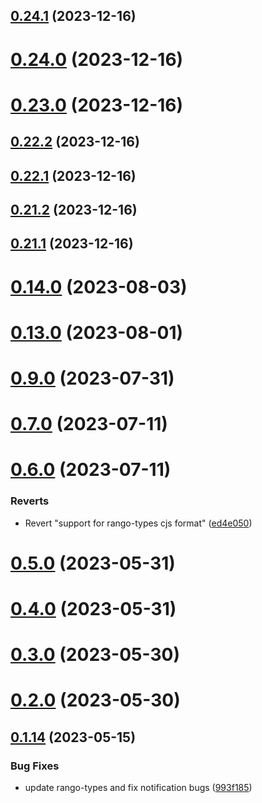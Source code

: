 ## [0.24.1](https://github.com/yeager-eren/rango-client/compare/provider-tokenpocket@0.24.0...provider-tokenpocket@0.24.1) (2023-12-16)



# [0.24.0](https://github.com/yeager-eren/rango-client/compare/provider-tokenpocket@0.23.0...provider-tokenpocket@0.24.0) (2023-12-16)



# [0.23.0](https://github.com/yeager-eren/rango-client/compare/provider-tokenpocket@0.22.2...provider-tokenpocket@0.23.0) (2023-12-16)



## [0.22.2](https://github.com/yeager-eren/rango-client/compare/provider-tokenpocket@0.22.1...provider-tokenpocket@0.22.2) (2023-12-16)



## [0.22.1](https://github.com/yeager-eren/rango-client/compare/provider-tokenpocket@0.21.2...provider-tokenpocket@0.22.1) (2023-12-16)



## [0.21.2](https://github.com/yeager-eren/rango-client/compare/provider-tokenpocket@0.21.1-next.68...provider-tokenpocket@0.21.2) (2023-12-16)



## [0.21.1](https://github.com/yeager-eren/rango-client/compare/provider-tokenpocket@0.22.0...provider-tokenpocket@0.21.1) (2023-12-16)



# [0.14.0](https://github.com/rango-exchange/rango-client/compare/provider-tokenpocket@0.13.0...provider-tokenpocket@0.14.0) (2023-08-03)



# [0.13.0](https://github.com/rango-exchange/rango-client/compare/provider-tokenpocket@0.12.0...provider-tokenpocket@0.13.0) (2023-08-01)



# [0.9.0](https://github.com/rango-exchange/rango-client/compare/provider-tokenpocket@0.8.0...provider-tokenpocket@0.9.0) (2023-07-31)



# [0.7.0](https://github.com/rango-exchange/rango-client/compare/provider-tokenpocket@0.6.0...provider-tokenpocket@0.7.0) (2023-07-11)



# [0.6.0](https://github.com/rango-exchange/rango-client/compare/provider-tokenpocket@0.5.0...provider-tokenpocket@0.6.0) (2023-07-11)


### Reverts

* Revert "support for rango-types cjs format" ([ed4e050](https://github.com/rango-exchange/rango-client/commit/ed4e050bfc0dcde7aeffa6b0d73b02080a5721eb))



# [0.5.0](https://github.com/rango-exchange/rango-client/compare/provider-tokenpocket@0.4.0...provider-tokenpocket@0.5.0) (2023-05-31)



# [0.4.0](https://github.com/rango-exchange/rango-client/compare/provider-tokenpocket@0.3.0...provider-tokenpocket@0.4.0) (2023-05-31)



# [0.3.0](https://github.com/rango-exchange/rango-client/compare/provider-tokenpocket@0.2.0...provider-tokenpocket@0.3.0) (2023-05-30)



# [0.2.0](https://github.com/rango-exchange/rango-client/compare/provider-tokenpocket@0.1.15...provider-tokenpocket@0.2.0) (2023-05-30)



## [0.1.14](https://github.com/rango-exchange/rango-client/compare/provider-tokenpocket@0.1.13...provider-tokenpocket@0.1.14) (2023-05-15)


### Bug Fixes

* update rango-types and fix notification bugs ([993f185](https://github.com/rango-exchange/rango-client/commit/993f185e0b8c5e5e15a2c65ba2d85d1f9c8daa90))



